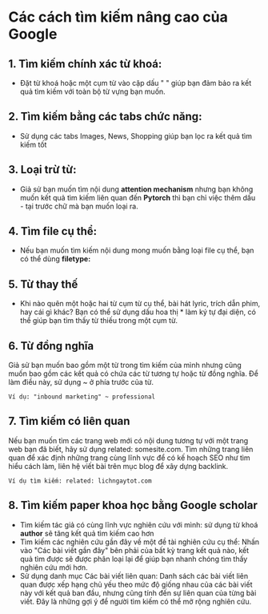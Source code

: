 # Các cách tìm kiếm nâng cao của Google

## 1. Tìm kiếm chính xác từ khoá:
- Đặt từ khoá hoặc một cụm từ vào cặp dấu " " giúp bạn đảm bảo ra kết quả tìm kiếm với toàn bộ từ vựng bạn muốn.

## 2. Tìm kiếm bằng các tabs chức năng:
- Sử dụng các tabs Images, News, Shopping giúp bạn lọc ra kết quả tìm kiếm tốt

## 3. Loại trừ từ:
- Giả sử bạn muốn tìm nội dung <b>attention mechanism</b> nhưng bạn không muốn kết quả tìm kiếm liên quan đến <b>Pytorch</b> thì bạn chỉ việc thêm dấu - tại trước chữ mà bạn muốn loại ra.

## 4. Tìm file cụ thể:
- Nếu bạn muốn tìm kiếm nội dung mong muốn bằng loại file cụ thể, bạn có thể dùng <b>filetype: </b>

## 5. Từ thay thế
- Khi nào quên một hoặc hai từ cụm từ cụ thể, bài hát lyric, trích dẫn phim, hay cái gì khác? Bạn có thể sử dụng dấu hoa thị * làm ký tự đại diện, có thể giúp bạn tìm thấy từ thiếu trong một cụm từ.

## 6. Từ đồng nghĩa
Giả sử bạn muốn bao gồm một từ trong tìm kiếm của mình nhưng cũng muốn bao gồm các kết quả có chứa các từ tương tự hoặc từ đồng nghĩa. Để làm điều này, sử dụng ~ ở phía trước của từ.

```
Ví dụ: "inbound marketing" ~ professional
```
## 7. Tìm kiếm có liên quan
Nếu bạn muốn tìm các trang web mới có nội dung tương tự với một trang web bạn đã biết, hãy sử dụng related: somesite.com. Tìm những trang liên quan để xác định những trang cùng lĩnh vực để có kế hoạch SEO như tìm hiểu cách làm, liên hệ viết bài trên mục blog để xây dựng backlink.

```
Ví dụ tìm kiếm: related: lichngaytot.com
```

## 8. Tìm kiếm paper khoa học bằng Google scholar
- Tìm kiếm tác giả có cùng lĩnh vực nghiên cứu với mình: sử dụng từ khoá <b>author</b> sẽ tăng kết quả tìm kiếm cao hơn
- Tìm kiếm các nghiên cứu gần đây về một đề tài nghiên cứu cụ thể: Nhấn vào "Các bài viết gần đây" bên phải của bất kỳ trang kết quả nào, kết quả tìm được sẽ được phân loại lại để giúp bạn nhanh chóng tìm thấy nghiên cứu mới hơn.
- Sử dụng danh mục Các bài viết liên quan: Danh sách các bài viết liên quan được xếp hạng chủ yếu theo mức độ giống nhau của các bài viết này với kết quả ban đầu, nhưng cũng tính đến sự liên quan của từng bài viết. Đây là những gợi ý để người tìm kiếm có thể mở rộng nghiên cứu.